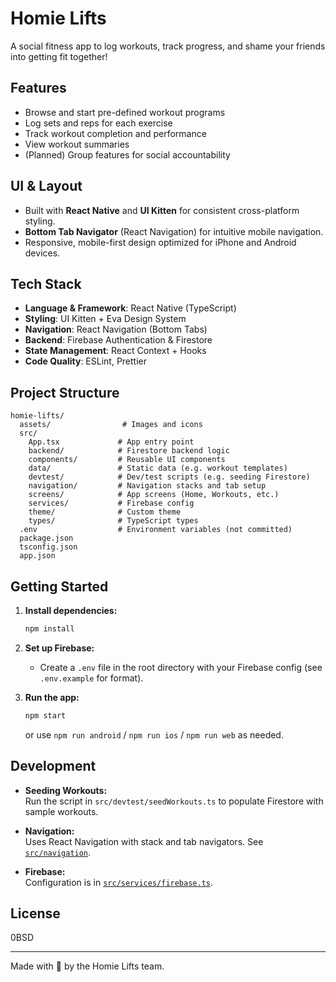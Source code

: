 # Homie Lifts

A social fitness app to log workouts, track progress, and shame your friends into getting fit together!

## Features

* Browse and start pre-defined workout programs
* Log sets and reps for each exercise
* Track workout completion and performance
* View workout summaries
* (Planned) Group features for social accountability

## UI & Layout

* Built with **React Native** and **UI Kitten** for consistent cross-platform styling.
* **Bottom Tab Navigator** (React Navigation) for intuitive mobile navigation.
* Responsive, mobile-first design optimized for iPhone and Android devices.

## Tech Stack

* **Language & Framework**: React Native (TypeScript)
* **Styling**: UI Kitten + Eva Design System
* **Navigation**: React Navigation (Bottom Tabs)
* **Backend**: Firebase Authentication & Firestore
* **State Management**: React Context + Hooks
* **Code Quality**: ESLint, Prettier

## Project Structure

```
homie-lifts/
  assets/                # Images and icons
  src/
    App.tsx             # App entry point
    backend/            # Firestore backend logic
    components/         # Reusable UI components
    data/               # Static data (e.g. workout templates)
    devtest/            # Dev/test scripts (e.g. seeding Firestore)
    navigation/         # Navigation stacks and tab setup
    screens/            # App screens (Home, Workouts, etc.)
    services/           # Firebase config
    theme/              # Custom theme
    types/              # TypeScript types
  .env                  # Environment variables (not committed)
  package.json
  tsconfig.json
  app.json
```

## Getting Started

1. **Install dependencies:**
   ```sh
   npm install
   ```

2. **Set up Firebase:**
   - Create a `.env` file in the root directory with your Firebase config (see `.env.example` for format).

3. **Run the app:**
   ```sh
   npm start
   ```
   or use `npm run android` / `npm run ios` / `npm run web` as needed.

## Development

- **Seeding Workouts:**  
  Run the script in `src/devtest/seedWorkouts.ts` to populate Firestore with sample workouts.

- **Navigation:**  
  Uses React Navigation with stack and tab navigators. See [`src/navigation`](src/navigation).

- **Firebase:**  
  Configuration is in [`src/services/firebase.ts`](src/services/firebase.ts).

## License

0BSD

---

Made with 💪 by the Homie Lifts team.

